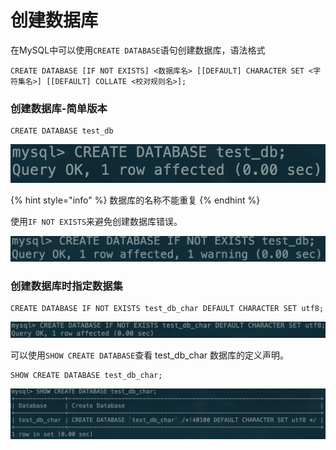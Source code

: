# 创建数据库

在MySQL中可以使用`CREATE DATABASE`语句创建数据库，语法格式

```text
CREATE DATABASE [IF NOT EXISTS] <数据库名> [[DEFAULT] CHARACTER SET <字符集名>] [[DEFAULT] COLLATE <校对规则名>];
```

### 创建数据库-简单版本

```text
CREATE DATABASE test_db
```

![](../.gitbook/assets/image%20%2888%29.png)

{% hint style="info" %}
数据库的名称不能重复
{% endhint %}

使用`IF NOT EXISTS`来避免创建数据库错误。

![](../.gitbook/assets/image%20%28127%29.png)

### 创建数据库时指定数据集

```text
CREATE DATABASE IF NOT EXISTS test_db_char DEFAULT CHARACTER SET utf8;
```

![](../.gitbook/assets/image%20%2874%29.png)

可以使用`SHOW CREATE DATABASE`查看 test\_db\_char 数据库的定义声明。

```text
SHOW CREATE DATABASE test_db_char;
```

![](../.gitbook/assets/image%20%2889%29.png)

